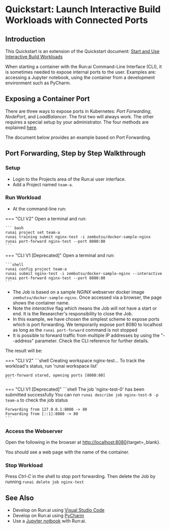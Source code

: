 # Quickstart: Launch Interactive Build Workloads with Connected Ports

## Introduction

 This Quickstart is an extension of the Quickstart document: [Start and Use Interactive Build Workloads](walkthrough-build.md) 

 When starting a container with the Run:ai Command-Line Interface (CLI), it is sometimes needed to expose internal ports to the user. Examples are: accessing a Jupyter notebook, using the container from a development environment such as PyCharm. 

## Exposing a Container Port

 There are three ways to expose ports in Kubernetes: _Port Forwarding_, _NodePort_, and _LoadBalancer_. The first two will always work. The other requires a special setup by your administrator. The four methods are explained [here](../../admin//config/allow-external-access-to-containers.md). 

 The document below provides an example based on Port Forwarding.


## Port Forwarding, Step by Step Walkthrough

### Setup

*  Login to the Projects area of the Run:ai user interface.
*  Add a Project named `team-a`.

### Run Workload

*   At the command-line run:

=== "CLI V2"
    Open a terminal and run:

    ``` bash
    runai project set team-a
    runai training submit nginx-test -i zembutsu/docker-sample-nginx
    runai port-forward nginx-test --port 8080:80 
    ```

=== "CLI V1 [Deprecated]"
Open a terminal and run:

    ```shell
    runai config project team-a
    runai submit nginx-test -i zembutsu/docker-sample-nginx --interactive
    runai port-forward nginx-test --port 8080:80
    ```

*   The Job is based on a sample _NGINX_ webserver docker image `zembutsu/docker-sample-nginx`. Once accessed via a browser, the page shows the container name. 
*   Note the _interactive_ flag which means the Job will not have a start or end. It is the Researcher's responsibility to close the Job.  
*   In this example, we have chosen the simplest scheme to expose ports which is port forwarding. We temporarily expose port 8080 to localhost as long as the `runai port-forward` command is not stopped
*   It is possible to forward traffic from multiple IP addresses by using the "--address" parameter. Check the CLI reference for further details. 

The result will be:

=== "CLI V2"
    ```shell
    Creating workspace nginx-test...
    To track the workload's status, run 'runai workspace list'

    port-forward stared, opening ports [8080:80]
    ```
    
=== "CLI V1 [Deprecated]"
    ```shell
    The job 'nginx-test-0' has been submitted successfully
    You can run `runai describe job nginx-test-0 -p team-a` to check the job status
    
    Forwarding from 127.0.0.1:8080 -> 80
    Forwarding from [::1]:8080 -> 80
    ```

### Access the Webserver 

Open the following in the browser at [http://localhost:8080](http://localhost:8080){target=_blank}.

You should see a web page with the name of the container.

### Stop Workload

Press _Ctrl-C_ in the shell to stop port forwarding. Then delete the Job by running `runai delete job nginx-test`
## See Also

* Develop on Run:ai using [Visual Studio Code](../tools/dev-vscode.md)
* Develop on Run:ai using [PyCharm](../tools/dev-pycharm.md)
* Use a [Jupyter notbook](../tools/dev-jupyter.md) with Run:ai.
